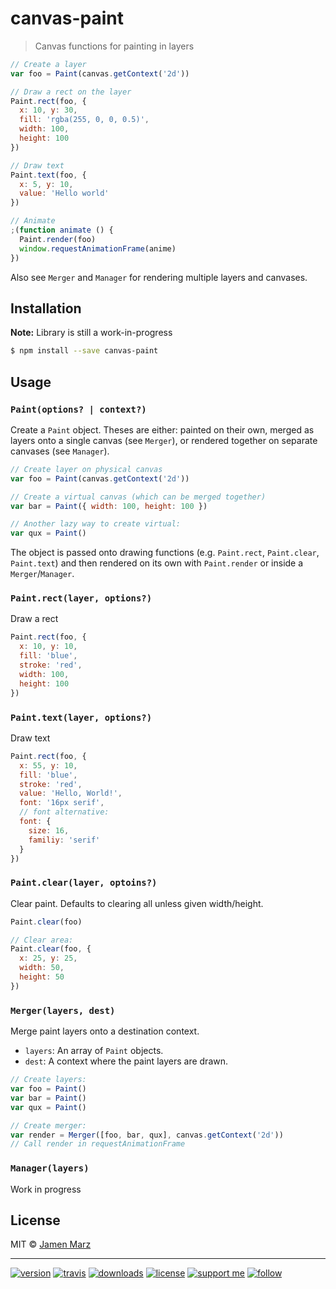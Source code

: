 # canvas-paint

> Canvas functions for painting in layers

```js
// Create a layer
var foo = Paint(canvas.getContext('2d'))

// Draw a rect on the layer
Paint.rect(foo, {
  x: 10, y: 30,
  fill: 'rgba(255, 0, 0, 0.5)',
  width: 100,
  height: 100
})

// Draw text
Paint.text(foo, {
  x: 5, y: 10,
  value: 'Hello world'
})

// Animate
;(function animate () {
  Paint.render(foo)
  window.requestAnimationFrame(anime)
})
```

Also see `Merger` and `Manager` for rendering multiple layers and canvases.

## Installation

**Note:** Library is still a work-in-progress

```sh
$ npm install --save canvas-paint
```

## Usage

### `Paint(options? | context?)`

Create a `Paint` object.  Theses are either: painted on their own, merged as layers onto a single canvas (see `Merger`), or rendered together on separate canvases (see `Manager`).

```js
// Create layer on physical canvas
var foo = Paint(canvas.getContext('2d'))

// Create a virtual canvas (which can be merged together)
var bar = Paint({ width: 100, height: 100 })

// Another lazy way to create virtual:
var qux = Paint()
```

The object is passed onto drawing functions (e.g. `Paint.rect`, `Paint.clear`, `Paint.text`) and then rendered on its own with `Paint.render` or inside a `Merger`/`Manager`.

### `Paint.rect(layer, options?)`

Draw a rect

```js
Paint.rect(foo, {
  x: 10, y: 10,
  fill: 'blue',
  stroke: 'red',
  width: 100,
  height: 100
})
```

### `Paint.text(layer, options?)`

Draw text

```js
Paint.rect(foo, {
  x: 55, y: 10,
  fill: 'blue',
  stroke: 'red',
  value: 'Hello, World!',
  font: '16px serif',
  // font alternative:
  font: {
    size: 16,
    familiy: 'serif'
  }
})
```

### `Paint.clear(layer, optoins?)`

Clear paint.  Defaults to clearing all unless given width/height.

```js
Paint.clear(foo)

// Clear area:
Paint.clear(foo, {
  x: 25, y: 25,
  width: 50,
  height: 50
})
```

### `Merger(layers, dest)`

Merge paint layers onto a destination context.

 - `layers`: An array of `Paint` objects.
 - `dest`: A context where the paint layers are drawn.

```js
// Create layers:
var foo = Paint()
var bar = Paint()
var qux = Paint()

// Create merger:
var render = Merger([foo, bar, qux], canvas.getContext('2d'))
// Call render in requestAnimationFrame
```

### `Manager(layers)`

Work in progress

## License

MIT © [Jamen Marz](https://git.io/jamen)

---

[![version](https://img.shields.io/npm/v/graphics.svg?style=flat-square)][package] [![travis](https://img.shields.io/travis/Jamen%20Marz/graphics.svg?style=flat-square)](https://travis-ci.org/jamen/graphics) [![downloads](https://img.shields.io/npm/dt/graphics.svg?style=flat-square)][package] [![license](https://img.shields.io/npm/l/graphics.svg?style=flat-square)][package] [![support me](https://img.shields.io/badge/support%20me-paypal-green.svg?style=flat-square)](https://www.paypal.me/jamenmarz/5usd) [![follow](https://img.shields.io/github/followers/Jamen%20Marz.svg?style=social&label=Follow)](https://github.com/Jamen%20Marz)

[package]: https://npmjs.org/package/graphics
